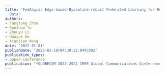 ```yaml
---
title: 'FedAegis: Edge-based Byzantine-robust Federated Learning for Heterogeneous
  Data'
authors:
- Fangtong Zhou
- Ruozhou Yu
- Zhouyu Li
- Huayue Gu
- Xiaojian Wang
date: '2022-01-01'
publishDate: '2025-02-18T04:38:22.044500Z'
publication_types:
- paper-conference
publication: '*GLOBECOM 2022-2022 IEEE Global Communications Conference*'
---
```

